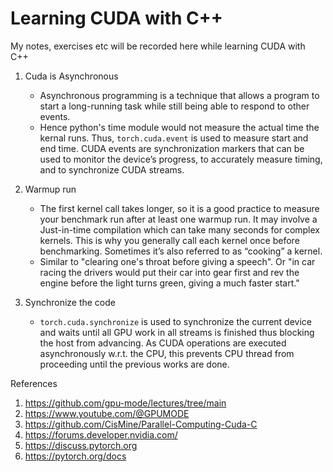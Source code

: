# Learning CUDA with C++
My notes, exercises etc will be recorded here while learning CUDA with C++

1. Cuda is Asynchronous
   * Asynchronous programming is a technique that allows a program to start a long-running task while still being able to respond to other events.
   * Hence python's time module would not measure the actual time the kernal runs. Thus, `torch.cuda.event` is used to measure start and end time. CUDA events are synchronization markers that can be used to monitor the device’s progress, to accurately measure timing, and to synchronize CUDA streams.

2. Warmup run
   * The first kernel call takes longer, so it is a good practice to measure your benchmark run after at least one warmup run. It may involve a Just-in-time compilation which can take many seconds for complex kernels. This is why you generally call each kernel once before benchmarking. Sometimes it’s also referred to as “cooking” a kernel.
   * Similar to "clearing one's throat before giving a speech". Or "in car racing the drivers would put their car into gear first and rev the engine before the light turns green, giving a much faster start."

3. Synchronize the code
   * `torch.cuda.synchronize` is used to synchronize the current device and waits until all GPU work in all streams is finished thus blocking the host from advancing. As CUDA operations are executed asynchronously w.r.t. the CPU, this prevents CPU thread from proceeding until the previous works are done.
  

References
1. https://github.com/gpu-mode/lectures/tree/main
2. https://www.youtube.com/@GPUMODE
3. https://github.com/CisMine/Parallel-Computing-Cuda-C
4. https://forums.developer.nvidia.com/
5. https://discuss.pytorch.org
6. https://pytorch.org/docs
